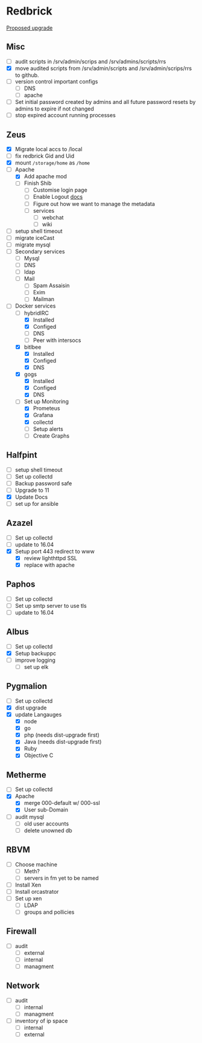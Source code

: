 # Redbrick

[Proposed upgrade](https://www.redbrick.dcu.ie/~d_fens/pub/prop.pdf)

## Misc

- [ ] audit scripts in /srv/admin/scrips and /srv/admins/scripts/rrs
- [x] move audited scripts from /srv/admin/scripts and /srv/admin/scrips/rrs to github.
- [ ] version control important configs
    - [ ] DNS
    - [ ] apache
- [ ] Set initial password created by admins and all future password resets by admins
  to expire if not changed
- [ ] stop expired account running processes

## Zeus

- [x] Migrate local accs to /local
- [ ] fix redbrick Gid and Uid
- [x] mount `/storage/home` as `/home`
- [ ] Apache
    - [x] Add apache mod
    - [ ] Finish Shib
        - [ ] Customise login page
        - [ ] Enable Logout [docs](https://wiki.shibboleth.net/confluence/display/IDP30/LogoutConfiguration)
        - [ ] Figure out how we want to manage the metadata
        - [ ] services
            - [ ] webchat
            - [ ] wiki
- [ ] setup shell timeout
- [ ] migrate iceCast
- [ ] migrate mysql
- [ ] Secondary services
    - [ ] Mysql
    - [ ] DNS
    - [ ] ldap
    - [ ] Mail
        - [ ] Spam Assaisin
        - [ ] Exim
        - [ ] Mailman
- [ ] Docker services
    - [ ] hybridIRC
        - [x] Installed
        - [x] Configed
        - [ ] DNS
        - [ ] Peer with intersocs
    - [x] bitlbee
        - [x] Installed
        - [x] Configed
        - [x] DNS
    - [x] gogs
        - [x] Installed
        - [x] Configed
        - [x] DNS
    - [ ] Set up Monitoring
        - [x] Prometeus
        - [x] Grafana
        - [x] collectd
        - [ ] Setup alerts
        - [ ] Create Graphs

## Halfpint

- [ ] setup shell timeout
- [ ] Set up collectd
- [ ] Backup password safe
- [ ] Upgrade to 11
- [x] Update Docs
- [ ] set up for ansible

## Azazel

- [ ] Set up collectd
- [ ] update to 16.04
- [x] Setup port 443 redirect to www
    - [x] review lighthttpd SSL
    - [x] replace with apache

## Paphos

- [ ] Set up collectd
- [ ] Set up smtp server to use tls
- [ ] update to 16.04

## Albus

- [ ] Set up collectd
- [x] Setup backuppc
- [ ] improve logging
    - [ ] set up elk

## Pygmalion

- [ ] Set up collectd
- [X] dist upgrade
- [X] update Langauges
    - [X] node
    - [X] go
    - [X] php (needs dist-upgrade first)
    - [X] Java (needs dist-upgrade first)
    - [X] Ruby
    - [X] Objective C

## Metherme

- [ ] Set up collectd
- [X] Apache
    - [X] merge 000-default w/ 000-ssl
    - [X] User sub-Domain
- [ ] audit mysql
    - [ ] old user accounts
    - [ ] delete unowned db

## RBVM

- [ ] Choose machine
    - [ ] Meth?
    - [ ] servers in fm yet to be named
- [ ] Install Xen
- [ ] Install orcastrator
- [ ] Set up xen
    - [ ] LDAP
    - [ ] groups and pollicies

## Firewall

- [ ] audit
    - [ ] external
    - [ ] internal
    - [ ] managment

## Network

- [ ] audit
    - [ ] internal
    - [ ] managment
- [ ] inventory of ip space
    - [ ] internal
    - [ ] external
